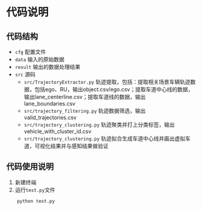 # 代码说明

## 代码结构
- `cfg` 配置文件
- `data` 输入的原始数据
- `result` 输出的数据处理结果
- `src` 源码
  - `src/TrajectoryExtractor.py` 轨迹提取，包括：提取相关场景车辆轨迹数据，包括ego、RU，输出object.csv/ego.csv；提取车道中心线的数据，输出lane_centerline.csv；提取车道线的数据，输出lane_boundaries.csv
  - `src/trajectory_filtering.py` 轨迹数据筛选，输出valid_trajectories.csv
  - `src/trajectory_clustering.py` 轨迹聚类并打上分类标签，输出vehicle_with_cluster_id.csv
  - `src/trajectory_clustering.py` 轨迹拟合生成车道中心线并画出虚拟车道，可视化结果并与感知结果做验证
  
## 代码使用说明
1. 新建终端
2. 运行`test.py`文件
```bash
    python test.py
```